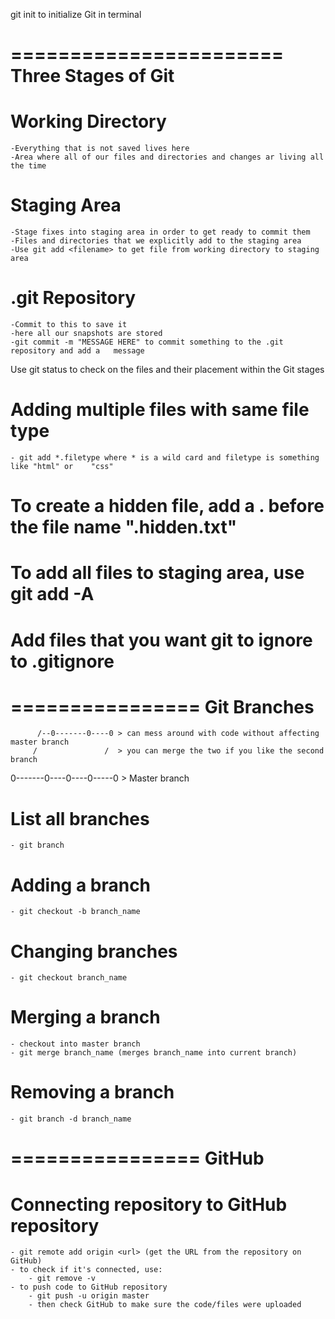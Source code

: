 git init to initialize Git in terminal

=======================
__Three Stages of Git__
=======================

# Working Directory
    -Everything that is not saved lives here
    -Area where all of our files and directories and changes ar living all the time

# Staging Area
    -Stage fixes into staging area in order to get ready to commit them
    -Files and directories that we explicitly add to the staging area
    -Use git add <filename> to get file from working directory to staging area

# .git Repository
    -Commit to this to save it
    -here all our snapshots are stored
    -git commit -m "MESSAGE HERE" to commit something to the .git repository and add a   message


Use git status to check on the files and their placement within the Git stages

# Adding multiple files with same file type
    - git add *.filetype where * is a wild card and filetype is something like "html" or    "css"

# To create a hidden file, add a . before the file name ".hidden.txt"

# To add all files to staging area, use git add -A

# Add files that you want git to ignore to .gitignore

================
__Git Branches__
================

          /--0-------0----0 > can mess around with code without affecting master branch
         /               /  > you can merge the two if you like the second branch
0-------0----0----0-----0   > Master branch

# List all branches
    - git branch

# Adding a branch
    - git checkout -b branch_name

# Changing branches
    - git checkout branch_name

# Merging a branch
    - checkout into master branch
    - git merge branch_name (merges branch_name into current branch)

# Removing a branch
    - git branch -d branch_name


================
__GitHub__
================

# Connecting repository to GitHub repository
    - git remote add origin <url> (get the URL from the repository on GitHub)
    - to check if it's connected, use:
        - git remove -v
    - to push code to GitHub repository
        - git push -u origin master
        - then check GitHub to make sure the code/files were uploaded